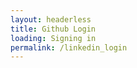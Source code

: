 ```yaml
---
layout: headerless
title: Github Login
loading: Signing in
permalink: /linkedin_login
---
```

<div id="docId" class="linkedinLogin"></div>
